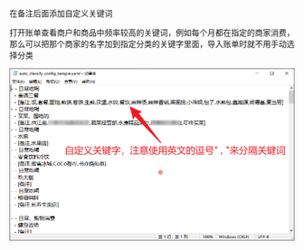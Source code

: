 
 在备注后面添加自定义关键词

打开账单查看商户和商品中频率较高的关键词，例如每个月都在指定的商家消费，那么可以把那个商家的名字加到指定分类的关键字里面，导入账单时就不用手动选择分类

![](../res/img/keywords_tample.png)